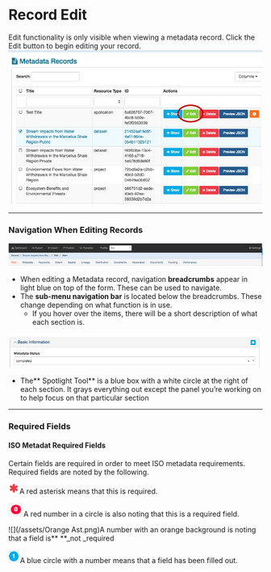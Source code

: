 # Record Edit

Edit functionality is only visible when viewing a metadata record. Click the Edit button to begin editing your record.![](/assets/EditButton.png)

---

### Navigation When Editing Records

![](/assets/HighLevel.png)

* When editing a Metadata record, navigation **breadcrumbs** appear in light blue on top of the form. These can be used to navigate. 
* The **sub-menu navigation bar** is located below the breadcrumbs.  These change depending on what function is in use.
  * If you hover over the items, there will be a short description of what each section is.

![](/assets/SpotlightTool.png)

* The** Spotlight Tool** is a blue box with a white circle at the right of each section.  It grays everything out except the panel you’re working on to help focus on that particular section

---

### **Required Fields**

#### ISO Metadat Required Fields

Certain fields are required in order to meet ISO metadata requirements. Required fields are noted by the following.

![](/assets/RedAsterisk.png)A red asterisk means that this is required.

![](/assets/RedNumber.png)A red number in a circle is also noting that this is a required field.

![](/assets/Orange Ast.png)A number with an orange background is noting that a field is** **\_not \_required

![](/assets/BlueNumber.png)A blue circle with a number means that a field has been filled out.







